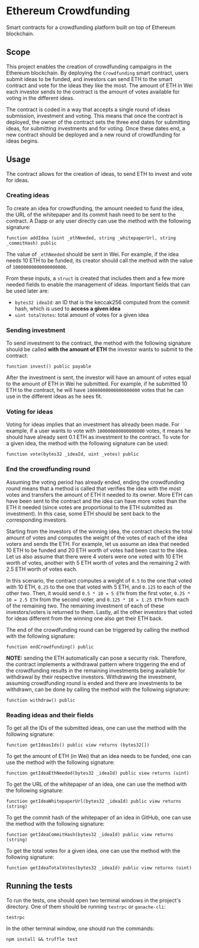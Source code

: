 # Ethereum Crowdfunding
Smart contracts for a crowdfunding platform built on top of Ethereum blockchain.

## Scope
This project enables the creation of crowdfunding campaigns in the Ethereum blockchain. By deploying the `Crowdfunding` smart contract, users submit ideas to be funded, and investors can send ETH to the smart contract and vote for the ideas they like the most. The amount of ETH in Wei each investor sends to the contract is the amount of votes available for voting in the different ideas.

The contract is coded in a way that accepts a single round of ideas submission, investment and voting. This means that once the contract is deployed, the owner of the contract sets the three end dates for submitting ideas, for submitting investments and for voting. Once these dates end, a new contract should be deployed and a new round of crowdfunding for ideas begins.

## Usage

The contract allows for the creation of ideas, to send ETH to invest and vote for ideas.

### Creating ideas
To create an idea for crowdfunding, the amount needed to fund the idea, the URL of the whitepaper and its commit hash need to be sent to the contract. A Dapp or any user directly can use the method with the following signature: 
```
function addIdea (uint _ethNeeded, string _whitepaperUrl, string _commitHash) public
```

The value of `_ethNeeded` should be sent in Wei. For example, if the idea needs 10 ETH to be funded, its creator should call the method with the value of `10000000000000000000`.

From these inputs, a `struct` is created that includes them and a few more needed fields to enable the management of ideas. Important fields that can be used later are:
* `bytes32 ideaId`: an ID that is the keccak256 computed from the commit hash, which is used to **access a given idea**
* `uint totalVotes`: total amount of votes for a given idea

### Sending investment
To send investment to the contract, the method with the following signature should be called **with the amount of ETH** the investor wants to submit to the contract:
```
function invest() public payable
```

After the investment is sent, the investor will have an amount of votes equal to the amount of ETH in Wei he submitted. For example, if he submitted 10 ETH to the contract, he will have `10000000000000000000` votes that he can use in the different ideas as he sees fit.

### Voting for ideas
Voting for ideas implies that an investment has already been made. For example, if a user wants to vote with `100000000000000000` votes, it means he should have already sent 0.1 ETH as investment to the contract. To vote for a given idea, the method with the following signature can be used:
```
function vote(bytes32 _ideaId, uint _votes) public
```

### End the crowdfunding round
Assuming the voting period has already ended, ending the crowdfunding round means that a method is called that verifies the idea with the most votes and transfers the amount of ETH it needed to its owner. More ETH can have been sent to the contract and the idea can have more votes than the ETH it needed (since votes are proportional to the ETH submitted as investment). In this case, some ETH should be sent back to the corresponding investors.

Starting from the investors of the winning idea, the contract checks the total amount of votes and computes the weight of the votes of each of the idea voters and sends the ETH. For example, let us assume an idea that needed 10 ETH to be funded and 20 ETH worth of votes had been cast to the idea. Let us also assume that there were 4 voters were one voted with 10 ETH worth of votes, another with 5 ETH worth of votes and the remaining 2 with 2.5 ETH worth of votes each.

In this scenario, the contract computes a weight of `0.5` to the one that voted with 10 ETH, `0.25` to the one that voted with 5 ETH, and `0.125` to each of the other two. Then, it would send `0.5 * 10 = 5 ETH` from the first voter, `0.25 * 10 = 2.5 ETH` from the second voter, and `0.125 * 10 = 1.25 ETH` from each of the remaining two. The remaining investment of each of these investors/voters is returned to them. Lastly, all the other investors that voted for ideas different from the winning one also get their ETH back.

The end of the crowdfunding round can be triggered by calling the method with the following signature:
```
function endCrowdfunding() public
```

**NOTE:** sending the ETH automatically can pose a security risk. Therefore, the contract implements a withdrawal pattern where triggering the end of the crowdfunding results in the remaining investments being available for withdrawal by their respective investors. Withdrawing the investment, assuming crowdfunding round is ended and there are investments to be withdrawn, can be done by calling the method with the following signature:
```
function withdraw() public
```

### Reading ideas and their fields
To get all the IDs of the submitted ideas, one can use the method with the following signature:
```
function getIdeasIds() public view returns (bytes32[])
```

To get the amount of ETH (in Wei) that an idea needs to be funded, one can use the method with the following signature:
```
function getIdeaEthNeeded(bytes32 _ideaId) public view returns (uint)
```

To get the URL of the whitepaper of an idea, one can use the method with the following signature:
```
function getIdeaWhitepaperUrl(bytes32 _ideaId) public view returns (string)
```

To get the commit hash of the whitepaper of an idea in GitHub, one can use the method with the following signature:
``` 
function getIdeaCommitHash(bytes32 _ideaId) public view returns (string)
```

To get the total votes for a given idea, one can use the method with the following signature:
```
function getIdeaTotalVotes(bytes32 _ideaId) public view returns (uint)
```

## Running the tests
To run the tests, one should open two terminal windows in the project's directory. One of them should be running `testrpc` or `ganache-cli`:
```
testrpc
```
In the other terminal window, one should run the commands:
```
npm install && truffle test
```
